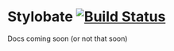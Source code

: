 # Stylobate [![Build Status](https://travis-ci.org/kizu/stylobate.png?branch=master)](https://travis-ci.org/kizu/stylobate)

Docs coming soon (or not that soon)